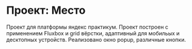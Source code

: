 # Проект: Место

Проект для платформы яндекс практикум. Проект построен с применением Fluxbox и grid вёрстки, адаптивный для мобильых и десктопных устройств. Реализовано окно popup, различные кнопки.
